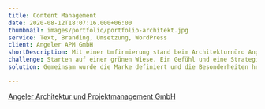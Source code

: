 ```yaml
---
title: Content Management
date: 2020-08-12T18:07:16.000+06:00
thumbnail: images/portfolio/portfolio-architekt.jpg
service: Text, Branding, Umsetzung, WordPress
client: Angeler APM GmbH
shortDescription: Mit einer Umfirmierung stand beim Architekturnüro Angeler auch ein neues Corporate Design inklusive neuer Website auf WordPress Basis auf dem Programm. Passend zur neuen Aufmachung musste das Branding auch zu Wort und Schrift passen. Websitebesucher sollten spüren, dass das Büro auf Qualität, Stabilität und Ausgewogenheit setzt. 
challenge: Starten auf einer grünen Wiese. Ein Gefühl und eine Strategie für die Sprache des neuen Auftritts musste zunächst gemeinsam erarbeitet werden. Wie möchte das Unternehmen klingen? Wie auftreten? Welche Gefühle sollen durch die Website und deren Inhalte vermittelt werden? 
solution: Gemeinsam wurde die Marke definiert und die Besonderheiten herausgearbeitet. Nun galt es nach einem Content Audit, diese Werte auch in die textlichen Ausarbeitungen einfließen zu lassen. 

---
```

[Angeler Architektur und Projektmanagement GmbH](https://www.angeler-apm.de/)